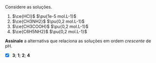 Considere as soluções.

1. $\ce{HCl}$ $\pu{1e-5 mol.L-1}$
2. $\ce{CH3NH2}$ $\pu{0,2 mol.L-1}$
3. $\ce{CH3COOH}$ $\pu{0,2 mol.L-1}$
4. $\ce{C6H5NH2}$ $\pu{0,2 mol.L-1}$

**Assinale** a alternativa que relaciona as soluções em ordem *crescente* de pH.

- [x] **3**; **1**; **2**; **4**


